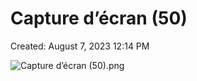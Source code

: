 # Capture d’écran (50)

Created: August 7, 2023 12:14 PM

![Capture d’écran (50).png](Capture%20d%E2%80%99e%CC%81cran%20(50)%20c0fc385685c640588563ac1e94de6faf/Capture_dcran_(50).png)
